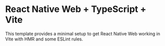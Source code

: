 # React Native Web + TypeScript + Vite

This template provides a minimal setup to get React Native Web working in Vite with HMR and some ESLint rules.
